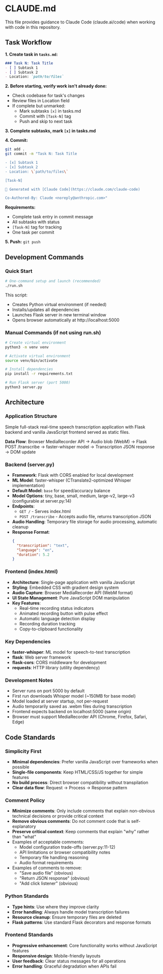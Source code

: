 # CLAUDE.md

This file provides guidance to Claude Code (claude.ai/code) when working with code in this repository.

## Task Workflow

**1. Create task in `tasks.md`:**
```markdown
### Task N: Task Title
- [ ] Subtask 1
- [ ] Subtask 2
- Location: `path/to/files`
```

**2. Before starting, verify work isn't already done:**
- Check codebase for task's changes
- Review files in Location field
- If complete but unmarked:
  - Mark subtasks `[x]` in tasks.md
  - Commit with `[Task-N]` tag
  - Push and skip to next task

**3. Complete subtasks, mark `[x]` in tasks.md**

**4. Commit:**
```bash
git add .
git commit -m "Task N: Task Title

- [x] Subtask 1
- [x] Subtask 2
- Location: \`path/to/files\`

[Task-N]

🤖 Generated with [Claude Code](https://claude.com/claude-code)

Co-Authored-By: Claude <noreply@anthropic.com>"
```

**Requirements:**
- Complete task entry in commit message
- All subtasks with status
- `[Task-N]` tag for tracking
- One task per commit

**5. Push:** `git push`

## Development Commands

### Quick Start
```bash
# One-command setup and launch (recommended)
./run.sh
```

This script:
- Creates Python virtual environment (if needed)
- Installs/updates all dependencies
- Launches Flask server in new terminal window
- Opens browser automatically at http://localhost:5000

### Manual Commands (if not using run.sh)

```bash
# Create virtual environment
python3 -m venv venv

# Activate virtual environment
source venv/bin/activate

# Install dependencies
pip install -r requirements.txt

# Run Flask server (port 5000)
python3 server.py
```

## Architecture

### Application Structure
Simple full-stack real-time speech transcription application with Flask backend and vanilla JavaScript frontend served as static files.

**Data Flow**: Browser MediaRecorder API → Audio blob (WebM) → Flask POST /transcribe → faster-whisper model → Transcription JSON response → DOM update

### Backend (server.py)
- **Framework**: Flask with CORS enabled for local development
- **ML Model**: faster-whisper (CTranslate2-optimized Whisper implementation)
- **Default Model**: `base` for speed/accuracy balance
- **Model Options**: tiny, base, small, medium, large-v2, large-v3 (configurable at server.py:14)
- **Endpoints**:
  - `GET /` - Serves index.html
  - `POST /transcribe` - Accepts audio file, returns transcription JSON
- **Audio Handling**: Temporary file storage for audio processing, automatic cleanup
- **Response Format**:
  ```json
  {
    "transcription": "text",
    "language": "en",
    "duration": 5.2
  }
  ```

### Frontend (index.html)
- **Architecture**: Single-page application with vanilla JavaScript
- **Styling**: Embedded CSS with gradient design system
- **Audio Capture**: Browser MediaRecorder API (WebM format)
- **UI State Management**: Pure JavaScript DOM manipulation
- **Key Features**:
  - Real-time recording status indicators
  - Animated recording button with pulse effect
  - Automatic language detection display
  - Recording duration tracking
  - Copy-to-clipboard functionality

### Key Dependencies
- **faster-whisper**: ML model for speech-to-text transcription
- **flask**: Web server framework
- **flask-cors**: CORS middleware for development
- **requests**: HTTP library (utility dependency)

### Development Notes
- Server runs on port 5000 by default
- First run downloads Whisper model (~150MB for base model)
- Model loaded at server startup, not per-request
- Audio temporarily saved as .webm files during transcription
- Frontend expects backend on localhost:5000 (same origin)
- Browser must support MediaRecorder API (Chrome, Firefox, Safari, Edge)

## Code Standards

### Simplicity First
- **Minimal dependencies**: Prefer vanilla JavaScript over frameworks when possible
- **Single-file components**: Keep HTML/CSS/JS together for simple features
- **No build process**: Direct browser compatibility without transpilation
- **Clear data flow**: Request → Process → Response pattern

### Comment Policy
- **Minimize comments**: Only include comments that explain non-obvious technical decisions or provide critical context
- **Remove obvious comments**: Do not comment code that is self-explanatory
- **Preserve critical context**: Keep comments that explain "why" rather than "what"
- Examples of acceptable comments:
  - Model configuration trade-offs (server.py:11-12)
  - API limitations or browser compatibility notes
  - Temporary file handling reasoning
  - Audio format requirements
- Examples of comments to remove:
  - "Save audio file" (obvious)
  - "Return JSON response" (obvious)
  - "Add click listener" (obvious)

### Python Standards
- **Type hints**: Use where they improve clarity
- **Error handling**: Always handle model transcription failures
- **Resource cleanup**: Ensure temporary files are deleted
- **Flask patterns**: Use standard Flask decorators and response formats

### Frontend Standards
- **Progressive enhancement**: Core functionality works without JavaScript features
- **Responsive design**: Mobile-friendly layouts
- **User feedback**: Clear status messages for all operations
- **Error handling**: Graceful degradation when APIs fail
